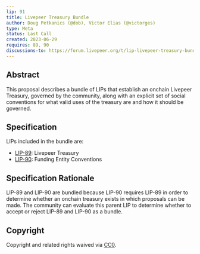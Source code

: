```yaml
---
lip: 91
title: Livepeer Treasury Bundle
author: Doug Petkanics (@dob), Victor Elias (@victorges)
type: Meta
status: Last Call
created: 2023-06-29
requires: 89, 90
discussions-to: https://forum.livepeer.org/t/lip-livepeer-treasury-bundle-discussion-thread/2115
---
```


## Abstract

This proposal describes a bundle of LIPs that establish an onchain Livepeer Treasury, governed by the community, along with an explicit set of social conventions for what valid uses of the treasury are and how it should be governed.

## Specification

LIPs included in the bundle are:

- [LIP-89](LIP-89.md): Livepeer Treasury
- [LIP-90](LIP-90.md): Funding Entity Conventions

## Specification Rationale

LIP-89 and LIP-90 are bundled because LIP-90 requires LIP-89 in order to determine whether an onchain treasury exists in which proposals can be made. The community can evaluate this parent LIP to determine whether to accept or reject LIP-89 and LIP-90 as a bundle.

## Copyright

Copyright and related rights waived via [CC0](https://creativecommons.org/publicdomain/zero/1.0/).
